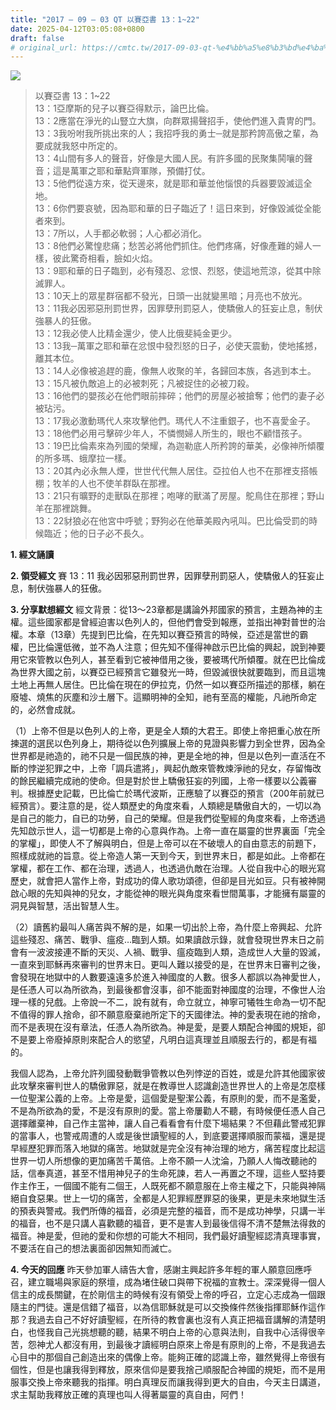 ```yaml
---
title: "2017 – 09 – 03 QT 以賽亞書 13：1~22"
date: 2025-04-12T03:05:08+0800
draft: false
# original_url: https://cmtc.tw/2017-09-03-qt-%e4%bb%a5%e8%b3%bd%e4%ba%9e%e6%9b%b8-13%ef%bc%9a122
---
```


![](/images/qt.jpg)
> 以賽亞書 13：1\~22  
> 13：1亞摩斯的兒子以賽亞得默示，論巴比倫。  
> 13：2應當在淨光的山豎立大旗，向群眾揚聲招手，使他們進入貴冑的門。  
> 13：3我吩咐我所挑出來的人；我招呼我的勇士─就是那矜誇高傲之輩，為要成就我怒中所定的。  
> 13：4山間有多人的聲音，好像是大國人民。有許多國的民聚集鬨嚷的聲音；這是萬軍之耶和華點齊軍隊，預備打仗。  
> 13：5他們從遠方來，從天邊來，就是耶和華並他惱恨的兵器要毀滅這全地。  
> 13：6你們要哀號，因為耶和華的日子臨近了！這日來到，好像毀滅從全能者來到。  
> 13：7所以，人手都必軟弱；人心都必消化。  
> 13：8他們必驚惶悲痛；愁苦必將他們抓住。他們疼痛，好像產難的婦人一樣，彼此驚奇相看，臉如火焰。  
> 13：9耶和華的日子臨到，必有殘忍、忿恨、烈怒，使這地荒涼，從其中除滅罪人。  
> 13：10天上的眾星群宿都不發光，日頭一出就變黑暗；月亮也不放光。  
> 13：11我必因邪惡刑罰世界，因罪孽刑罰惡人，使驕傲人的狂妄止息，制伏強暴人的狂傲。  
> 13：12我必使人比精金還少，使人比俄斐純金更少。  
> 13：13我─萬軍之耶和華在忿恨中發烈怒的日子，必使天震動，使地搖撼，離其本位。  
> 13：14人必像被追趕的鹿，像無人收聚的羊，各歸回本族，各逃到本土。  
> 13：15凡被仇敵追上的必被刺死；凡被捉住的必被刀殺。  
> 13：16他們的嬰孩必在他們眼前摔碎；他們的房屋必被搶奪；他們的妻子必被玷污。  
> 13：17我必激動瑪代人來攻擊他們。瑪代人不注重銀子，也不喜愛金子。  
> 13：18他們必用弓擊碎少年人，不憐憫婦人所生的，眼也不顧惜孩子。  
> 13：19巴比倫素來為列國的榮耀，為迦勒底人所矜誇的華美，必像神所傾覆的所多瑪、蛾摩拉一樣。  
> 13：20其內必永無人煙，世世代代無人居住。亞拉伯人也不在那裡支搭帳棚；牧羊的人也不使羊群臥在那裡。  
> 13：21只有曠野的走獸臥在那裡；咆哮的獸滿了房屋。鴕鳥住在那裡；野山羊在那裡跳舞。  
> 13：22豺狼必在他宮中呼號；野狗必在他華美殿內吼叫。巴比倫受罰的時候臨近；他的日子必不長久。

**1. 經文誦讀**

**2. 領受經文**
賽 13：11 我必因邪惡刑罰世界，因罪孽刑罰惡人，使驕傲人的狂妄止息，制伏強暴人的狂傲。

**3. 分享默想經文**
經文背景：從13～23章都是講論外邦國家的預言，主題為神的主權。這些國家都是曾經迫害以色列人的，但他們會受到報應，並指出神對普世的治權。本章（13章）先提到巴比倫，在先知以賽亞預言的時候，亞述是當世的霸權，巴比倫還低微，並不為人注意；但先知不僅得神啟示巴比倫的興起，說到神要用它來管教以色列人，甚至看到它被神借用之後，要被瑪代所傾覆。就在巴比倫成為世界大國之前，以賽亞已經預言它雖發光一時，但毀滅很快就要臨到，而且這塊土地上再無人居住。巴比倫在現在的伊拉克，仍然一如以賽亞所描述的那樣，躺在廢墟、燒焦的灰塵和沙土層下。這顯明神的全知，祂有至高的權能，凡祂所命定的，必然會成就。

（1）上帝不但是以色列人的上帝，更是全人類的大君王。即使上帝把重心放在所揀選的選民以色列身上，期待從以色列擴展上帝的見證與影響力到全世界，因為全世界都是祂造的，祂不只是一個民族的神，更是全地的神，但是以色列一直活在不斷的悖逆犯罪之中，上帝「調兵遣將」，興起仇敵來管教煉淨祂的兒女，存留悔改的餘民繼續完成祂的使命。但是對於世上驕傲狂妄的列國，上帝一樣要以公義審判。根據歷史記載，巴比倫亡於瑪代波斯，正應驗了以賽亞的預言（200年前就已經預言）。要注意的是，從人類歷史的角度來看，人類總是驕傲自大的，一切以為是自己的能力，自已的功勞，自己的榮耀。但是我們從聖經的角度來看，上帝透過先知啟示世人，這一切都是上帝的心意與作為。上帝一直在屬靈的世界裏面「完全的掌權」，即使人不了解與明白，但是上帝可以在不破壞人的自由意志的前題下，照樣成就祂的旨意。從上帝造人第一天到今天，到世界末日，都是如此。上帝都在掌權，都在工作、都在治理，透過人，也透過仇敵在治理。人從自我中心的眼光寫歷史，就會把人當作上帝，對成功的偉人歌功頌德，但卻是目光如豆。只有被神開啟心眼的先知與神的兒女，才能從神的眼光與角度來看世間萬事，才能擁有屬靈的洞見與智慧，活出智慧人生。

（2）讀舊約最叫人痛苦與不解的是，如果一切出於上帝，為什麼上帝興起、允許這些殘忍、痛苦、戰爭、瘟疫…臨到人類。如果讀啟示錄，就會發現世界末日之前會有一波波接連不斷的天災、人禍、戰爭、瘟疫臨到人類，造成世人大量的毀滅，一直來到耶穌再來審判的世界末日。更叫人難以接受的是，在世界末日審判之後，會發現在地獄中的人數要遠遠多於進入神國度的人數。很多人都誤以為神愛世人，是任憑人可以為所欲為，到最後都會沒事，卻不能面對神國度的治理，不像世人治理一樣的兒戲。上帝說一不二，說有就有，命立就立，神寧可犧牲生命為一切不配不值得的罪人捨命，卻不願意廢棄祂所定下的天國律法。神的愛表現在祂的捨命，而不是表現在沒有章法，任憑人為所欲為。神是愛，是要人類配合神國的規矩，卻不是要上帝廢掉原則來配合人的慾望，凡明白這真理並且順服去行的，都是有福的。

我個人認為，上帝允許列國發動戰爭管教以色列悖逆的百姓，或是允許其他國家彼此攻擊來審判世人的驕傲罪惡，就是在教導世人認識創造世界世人的上帝是怎麼樣一位聖潔公義的上帝。上帝是愛，這個愛是聖潔公義，有原則的愛，而不是濫愛，不是為所欲為的愛，不是沒有原則的愛。當上帝屢勸人不聽，有時候便任憑人自己選擇離棄神，自己作主當神，讓人自己看看會有什麼下場結果？不但藉此警戒犯罪的當事人，也警戒周遭的人或是後世讀聖經的人，到底要選擇順服而蒙福，還是提早經歷犯罪而落入地獄的痛苦。地獄就是完全沒有神治理的地方，痛苦程度比起這世界一切人所想像的更加痛苦千萬倍。上帝不願一人沈淪，乃願人人悔改聽祂的話，信奉真道，甚至不惜用神兒子的生命死諫，若人一再置之不理，這些人堅持要作主作王，一個國不能有二個王，人既死都不願意服在上帝主權之下，只能與神隔絕自食惡果。世上一切的痛苦，全都是人犯罪經歷罪惡的後果，更是未來地獄生活的預表與警戒。我們所傳的福音，必須是完整的福音，而不是成功神學，只講一半的福音，也不是只講人喜歡聽的福音，更不是害人到最後信得不清不楚無法得救的福音。神是愛，但祂的愛和你想的可能大不相同，我們最好讀聖經認清真理事實，不要活在自己的想法裏面卻因無知而滅亡。

**4. 今天的回應**
昨天參加軍人禱告大會，感謝主興起許多年輕的軍人願意回應呼召，建立職場與家庭的祭壇，成為堵住破口與帶下祝福的宣教士。深深覺得一個人信主的成長關鍵，在於剛信主的時候有沒有領受上帝的呼召，立定心志成為一個跟隨主的門徒。還是信錯了福音，以為信耶穌就是可以交換條件然後指揮耶穌作這作那？我過去自己不好好讀聖經，在所待的教會裏也沒有人真正把福音講解的清楚明白，也怪我自己光挑想聽的聽，結果不明白上帝的心意與法則，自我中心活得很辛苦，怨神尤人都沒有用，到最後才讀經明白原來上帝是有原則的上帝，不是我過去心目中的那個自己創造出來的偶像上帝。能夠正確的認識上帝，雖然覺得上帝很有個性，但是也讓我得到釋放，原來信仰是要我捨己順服配合神國的規矩，而不是用服事交換上帝來聽我的指揮。明白真理反而讓我得到更大的自由，今天主日講道，求主幫助我釋放正確的真理也叫人得著屬靈的真自由，阿們！
